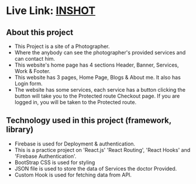 # Live Link: [INSHOT]( https://tenth-assignment-ee402.web.app)

## About this project
* This Project is a site of a Photographer.
* Where the anybody can see the photographer's provided services and can contact him.
* This website's home page has 4 sections Header, Banner, Services, Work & Footer.
* This website has 3 pages, Home Page, Blogs & About me. It also has Login form.
* The website has some services, each service has a button clicking the button will take you to the Protected route Checkout page. If you are logged in, you will be taken to the Protected route.


## Technology used in this project (framework, library)

* Firebase is used for Deployment & authentication.
* This is a practice project on 'React.js' 'React Routing', 'React Hooks' and 'Firebase Authentication'.
* BootStrap CSS is used for styling
* JSON file is used to store the data of Services the doctor Provided.
* Custom Hook is used for fetching data from API.


